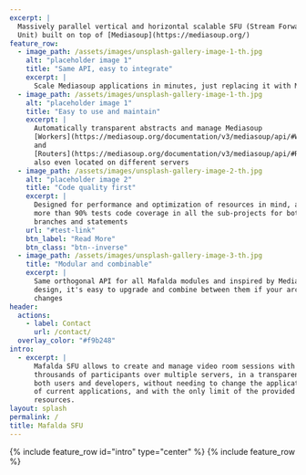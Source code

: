 ```yaml
---
excerpt: |
  Massively parallel vertical and horizontal scalable SFU (Stream Forwarding
  Unit) built on top of [Mediasoup](https://mediasoup.org/)
feature_row:
  - image_path: /assets/images/unsplash-gallery-image-1-th.jpg
    alt: "placeholder image 1"
    title: "Same API, easy to integrate"
    excerpt: |
      Scale Mediasoup applications in minutes, just replacing it with Mafalda
  - image_path: /assets/images/unsplash-gallery-image-1-th.jpg
    alt: "placeholder image 1"
    title: "Easy to use and maintain"
    excerpt: |
      Automatically transparent abstracts and manage Mediasoup
      [Workers](https://mediasoup.org/documentation/v3/mediasoup/api/#Worker)
      and
      [Routers](https://mediasoup.org/documentation/v3/mediasoup/api/#Router),
      also even located on different servers
  - image_path: /assets/images/unsplash-gallery-image-2-th.jpg
    alt: "placeholder image 2"
    title: "Code quality first"
    excerpt: |
      Designed for performance and optimization of resources in mind, and with
      more than 90% tests code coverage in all the sub-projects for both lines,
      branches and statements
    url: "#test-link"
    btn_label: "Read More"
    btn_class: "btn--inverse"
  - image_path: /assets/images/unsplash-gallery-image-3-th.jpg
    title: "Modular and combinable"
    excerpt: |
      Same orthogonal API for all Mafalda modules and inspired by Mediasoup
      design, it's easy to upgrade and combine between them if your architecture
      changes
header:
  actions:
    - label: Contact
      url: /contact/
  overlay_color: "#f9b248"
intro:
  - excerpt: |
      Mafalda SFU allows to create and manage video room sessions with
      throusands of participants over multiple servers, in a transparent way for
      both users and developers, without needing to change the application logic
      of current applications, and with the only limit of the provided hardware
      resources.
layout: splash
permalink: /
title: Mafalda SFU
---
```


{% include feature_row id="intro" type="center" %}
{% include feature_row %}
